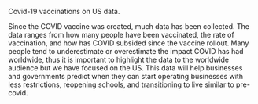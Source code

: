 Covid-19 vaccinations on US data.

Since the COVID vaccine was created, much data has been collected. The data ranges from how many people have been vaccinated, the rate of vaccination, and how has COVID subsided since the vaccine rollout. Many people tend to underestimate or overestimate the impact COVID has had worldwide, thus it is important to highlight the data to the worldwide audience but we have focused on the US. This data will help businesses and governments predict when they can start operating businesses with less restrictions, reopening schools, and transitioning to live similar to pre-covid.


